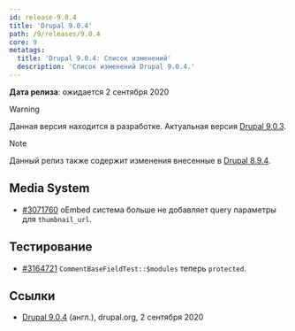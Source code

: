 ```yaml
---
id: release-9.0.4
title: 'Drupal 9.0.4'
path: /9/releases/9.0.4
core: 9
metatags:
  title: 'Drupal 9.0.4: Список изменений'
  description: 'Список изменений Drupal 9.0.4.'
---
```


**Дата релиза**: ожидается 2 сентября 2020

> [!WARNING]
> Данная версия находится в разработке. Актуальная версия [Drupal 9.0.3](release-9.0.3.md).

> [!NOTE]
> Данный релиз также содержит изменения внесенные в [Drupal 8.9.4](../../8/releases/release-8.9.4.md).

## Media System

- [#3071760](https://www.drupal.org/project/drupal/issues/3071760) oEmbed система больше не добавляет query параметры для `thumbnail_url`.

## Тестирование

- [#3164721](https://www.drupal.org/project/drupal/issues/3164721) `CommentBaseFieldTest::$modules` теперь `protected`.

## Ссылки

- [Drupal 9.0.4](https://www.drupal.org/project/drupal/releases/9.0.4) (англ.), drupal.org, 2 сентября 2020
